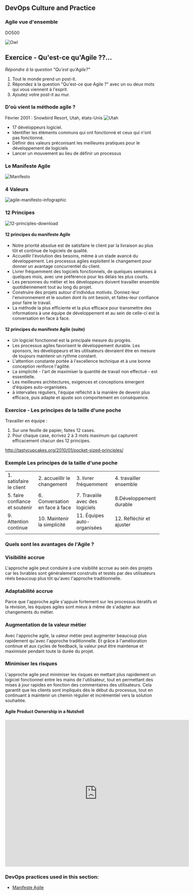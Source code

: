 <!-- .slide: data-background-image="images/RH_NewBrand_Background.png" -->
## DevOps Culture and Practice <!-- {_class="course-title"} -->
### Agile vue d'ensemble <!-- {_class="title-color"} -->
DO500 <!-- {_class="title-color"} -->



![Owl](images/Agile/owl.png)



## Exercice - Qu'est-ce qu'Agile ??...
_R&eacute;pondre &agrave; la question "Qu'est qu'Agile?"_
1. Tout le monde prend un post-it.
2. R&eacute;pondez  &agrave;  la question "Qu'est-ce que Agile ?" avec un ou deux mots qui vous viennent  &agrave;  l'esprit.
3. Ajoutez votre post-it au mur.



<!-- .slide: id="agile"-->
### D'o&ugrave; vient la m&eacute;thode agile ?
F&eacute;vrier 2001 : Snowbird Resort, Utah, &eacute;tats-Unis
![Utah](images/Agile/USA_UT.png) <!-- {_class="inline-image"} -->
* 17 d&eacute;veloppeurs logiciel.
* Identifier les &eacute;l&eacute;ments communs qui ont fonctionn&eacute; et ceux qui n'ont pas fonctionn&eacute;.
* D&eacute;finir des valeurs pr&eacute;conisant les meilleures pratiques pour le d&eacute;veloppement de logiciels
* Lancer un mouvement au lieu de d&eacute;finir un processus



### Le Manifeste Agile 
![Manifesto](images/Agile/manifesto.png)



### 4 Valeurs
![agile-manifesto-infographic](images/Agile/agile-manifesto-infographic.png)  <!-- {_class="" style="height:550px"} -->



### 12 Principes
![12-principles-download](images/Agile/12-principles-download.png)  <!-- {_class="" style="height:550px"} -->



#### 12 principes du manifeste Agile
* Notre priorit&eacute; absolue est de satisfaire le client par la livraison au plus t&ocirc;t et continue de logiciels de qualit&eacute;.
* Accueillir l'&eacute;volution des besoins, m&ecirc;me &agrave; un stade avanc&eacute; du d&eacute;veloppement. Les processus agiles exploitent le changement pour donner un avantage concurrentiel du client.
* Livrer fr&eacute;quemment des logiciels fonctionnels, de quelques semaines &agrave; quelques mois, avec une pr&eacute;f&eacute;rence pour les d&eacute;lais les plus courts.
* Les personnes du m&eacute;tier et les d&eacute;veloppeurs doivent travailler ensemble quotidiennement tout au long du projet.
* Construire des projets autour d'individus motiv&eacute;s. Donnez-leur l'environnement et le soutien dont ils ont besoin, et faites-leur confiance pour faire le travail.
* La m&eacute;thode la plus efficiente et la plus efficace pour transmettre des informations &agrave; une &eacute;quipe de d&eacute;veloppement et au sein de celle-ci est la conversation en face &agrave; face.




#### 12 principes du manifeste Agile (suite)
* Un logiciel fonctionnel est la principale mesure du progr&egrave;s.
* Les processus agiles favorisent le d&eacute;veloppement durable. Les sponsors, les d&eacute;veloppeurs et les utilisateurs devraient &ecirc;tre en mesure de toujours maintenir un rythme constant.
* L'attention constante port&eacute;e &agrave; l'excellence technique et &agrave; une bonne conception renforce l'agilit&eacute;.
* La simplicit&eacute; - l'art de maximiser la quantit&eacute; de travail non effectu&eacute; - est essentielle.
* Les meilleures architectures, exigences et conceptions &eacute;mergent d'&eacute;quipes auto-organis&eacute;es.
* &agrave; intervalles r&eacute;guliers, l'&eacute;quipe r&eacute;fl&eacute;chit &agrave; la mani&egrave;re de devenir plus efficace, puis adapte et ajuste son comportement en cons&eacute;quence.




### Exercice - Les principes de la taille d'une poche
Travailler en &eacute;quipe :
1. Sur une feuille de papier, faites 12 cases.
2. Pour chaque case, &eacute;crivez 2 &agrave; 3 mots maximum qui capturent efficacement chacun des 12 principes.

http://tastycupcakes.org/2010/01/pocket-sized-principles/ <!-- {_class="small"} -->



### Exemple Les principes de la taille d'une poche
| | | | |
|---|---|---|---|
| 1.  satisfaire le client | 2. accueillir le changement | 3.  livrer fr&eacute;quemment | 4. travailler ensemble |
| 5. faire confiance et soutenir | 6.  Conversation en face &agrave; face | 7. Travaiile avec des logiciels | 8.D&eacute;veloppement durable  |
| 9. Attention continue  | 10. Maintenir la simplicit&eacute; | 11. &Eacute;quipes auto-organis&eacute;es  | 12. R&eacute;fl&eacute;chir et ajuster |
| | | | |



### Quels sont les avantages de l'Agile ?



### Visibilit&eacute; accrue
L'approche agile peut conduire &agrave; une visibilit&eacute; accrue au sein des projets car les livrables sont g&eacute;n&eacute;ralement construits et test&eacute;s par des utilisateurs r&eacute;els beaucoup plus t&ocirc;t qu'avec l'approche traditionnelle.



### Adaptabilit&eacute; accrue
Parce que l'approche agile s'appuie fortement sur les processus it&eacute;ratifs et la r&eacute;vision, les &eacute;quipes agiles sont mieux &agrave; m&ecirc;me de s'adapter aux changements du m&eacute;tier.



### Augmentation de la valeur m&eacute;tier
Avec l'approche agile, la valeur m&eacute;tier peut augmenter beaucoup plus rapidement qu'avec l'approche traditionnelle. Et gr&acirc;ce &agrave; l'am&eacute;lioration continue et aux cycles de feedback, la valeur peut &ecirc;tre maintenue et maximis&eacute;e pendant toute la dur&eacute;e du projet.




### Minimiser les risques
L'approche agile peut minimiser les risques en mettant plus rapidement un logiciel fonctionnel entre les mains de l'utilisateur, tout en permettant des mises &agrave; jour rapides en fonction des commentaires des utilisateurs. Cela garantit que les clients sont impliqu&eacute;s d&egrave;s le d&eacute;but du processus, tout en continuant &agrave; maintenir un chemin r&eacute;gulier et incr&eacute;mentiel vers la solution souhait&eacute;e.



#### Agile Product Ownership in a Nutshell
<iframe width="600" height="480" src="https://www.youtube.com/embed/502ILHjX9EE" frameborder="0" allow="accelerometer; autoplay; encrypted-media; gyroscope; picture-in-picture" allowfullscreen></iframe>



<!-- .slide: data-background-image="images/chef-background.png", class="white-style" -->
### DevOps practices used in this section:
- [Manifeste Agile ](https://agilemanifesto.org)

